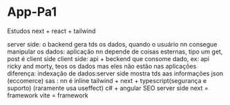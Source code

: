 # App-Pa1
Estudos next + react + tailwind

server side: o backend gera tds os dados, quando o usuário nn consegue manipular os dados: aplicação nn depende de coisas esternas, tipo um get, post é client side
client side: api + beckend que consome dado, ex: api ricky and morty, teos os dados mas eles não estão nas aplicações
diferença: indexação de dados:server side mostra tds aas informações json (eccomerce)
sas : nn é inline
tailwind + next + typescript(segurança e suporto) (raramente usa useffect)
c# + angular
SEO server side
next = framework
vite = framework